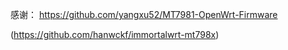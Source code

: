 感谢：
https://github.com/yangxu52/MT7981-OpenWrt-Firmware

(https://github.com/hanwckf/immortalwrt-mt798x)
